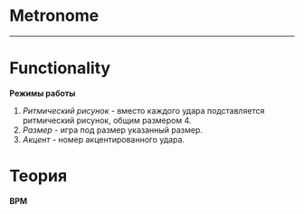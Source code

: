 # Metronome
***

Functionality
=====================

**Режимы работы**
1. *Ритмический рисунок* - вместо каждого удара подставляется ритмический рисунок, общим размером 4.	
2. *Размер* - игра под размер указанный размер.
3. *Акцент* - номер акцентированного удара.


Теория
=====================

**BPM**
